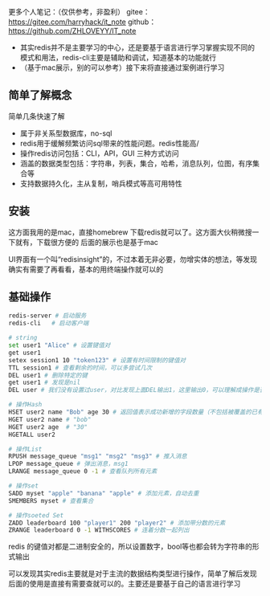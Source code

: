 更多个人笔记：（仅供参考，非盈利）
gitee： https://gitee.com/harryhack/it_note
github： https://github.com/ZHLOVEYY/IT_note
- 其实redis并不是主要学习的中心，还是要基于语言进行学习掌握实现不同的模式和用法，redis-cli主要是辅助和调试，知道基本的功能就行
- （基于mac展示，别的可以参考）接下来将直接通过案例进行学习

## 简单了解概念
简单几条快速了解
- 属于非关系型数据库，no-sql
- redis用于缓解频繁访问sql带来的性能问题。redis性能高/
- 操作redis访问包括：CLI，API，GUI 三种方式访问
- 涵盖的数据类型包括：字符串，列表，集合，哈希，消息队列，位图，有序集合等
- 支持数据持久化，主从复制，哨兵模式等高可用特性
## 安装
这方面我用的是mac，直接homebrew 下载redis就可以了。这方面大伙稍微搜一下就有，下载很方便的
后面的展示也是基于mac

UI界面有一个叫“redisinsight”的，不过本着无非必要，勿增实体的想法，等发现确实有需要了再看看，基本的用终端操作就可以的

## 基础操作

``` bash
redis-server # 启动服务
redis-cli   # 启动客户端

# string
set user1 "Alice" # 设置键值对
get user1
setex session1 10 "token123" # 设置有时间限制的键值对
TTL session1 # 查看剩余的时间，可以多尝试几次
DEL user1 # 删除特定的键
get user1 # 发现是nil
DEL user # 我们没有设置过user，对比发现上面DEL输出1，这里输出0，可以理解成操作是否执行成功

# 操作Hash
HSET user2 name "Bob" age 30 # 返回值表示​​成功新增的字段数量​​（不包括被覆盖的已有字段） 这里会返回2   integer通常用于表示命令执行后影响的数据数量或状态变化​
HGET user2 name # "bob"
HGET user2 age  # "30"
HGETALL user2

# 操作List
RPUSH message_queue "msg1" "msg2" "msg3" # 推入消息
LPOP message_queue # 弹出消息，msg1
LRANGE message_queue 0 -1 # 查看队列所有元素

# 操作set
SADD myset "apple" "banana" "apple" # 添加元素，自动去重
SMEMBERS myset # 查看集合

# 操作soeted Set
ZADD leaderboard 100 "player1" 200 "player2" # 添加带分数的元素
ZRANGE leaderboard 0 -1 WITHSCORES # 连着分数一起列出

```
redis 的键值对都是二进制安全的，所以设置数字，bool等也都会转为字符串的形式输出

可以发现其实redis主要就是对于主流的数据结构类型进行操作，简单了解后发现后面的使用是直接有需要查就可以的。主要还是要基于自己的语言进行学习




